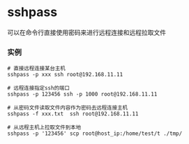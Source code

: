 sshpass
===

可以在命令行直接使用密码来进行远程连接和远程拉取文件

### 实例  

```
# 直接远程连接某台主机
sshpass -p xxx ssh root@192.168.11.11

# 远程连接指定ssh的端口
sshpass -p 123456 ssh -p 1000 root@192.168.11.11

# 从密码文件读取文件内容作为密码去远程连接主机
sshpass -f xxx.txt  ssh root@192.168.11.11

# 从远程主机上拉取文件到本地
sshpass -p '123456' scp root@host_ip:/home/test/t ./tmp/
```

<!-- Linux命令行搜索引擎：https://jaywcjlove.github.io/linux-command/ -->